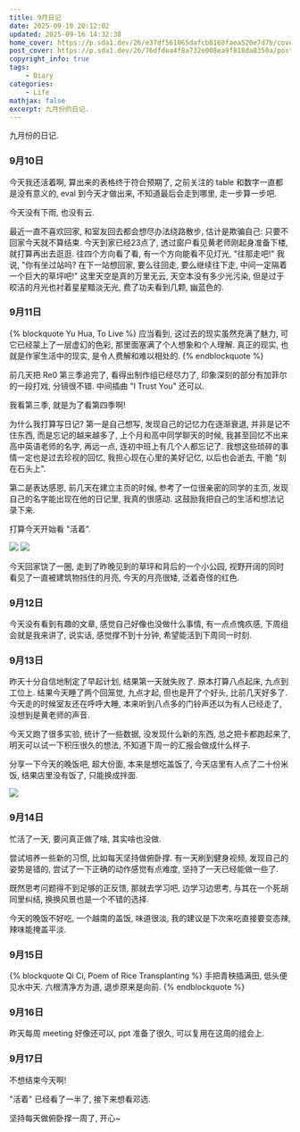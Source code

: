 ```yaml
---
title: 9月日记
date: 2025-09-10 20:12:02
updated: 2025-09-16 14:32:38
home_cover: https://p.sda1.dev/26/e37df561065dafcb0168faea520e7d7b/cover.PNG
post_cover: https://p.sda1.dev/26/76dfdea4f8a732e008ea9f818da8350a/post.JPG
copyright_info: true
tags:
    - Diary
categories:
    - Life
mathjax: false
excerpt: 九月份的日记.
---
```


九月份的日记.

### 9月10日

今天我还活着啊, 算出来的表格终于符合预期了, 之前关注的 table 和数字一直都是没有意义的, eval 到今天才做出来, 不知道最后会走到哪里, 走一步算一步吧.

今天没有下雨, 也没有云.

最近一直不喜欢回家, 和室友回去都会想尽办法绕路散步, 估计是欺骗自己: 只要不回家今天就不算结束. 今天到家已经23点了, 透过窗户看见黄老师刚起身准备下楼, 就打算再出去逛逛. 往四个方向看了看, 有一个方向能看不见灯光, "往那走吧!" 我说, "你有坐过站吗? 在下一站想回家, 要么往回走, 要么继续往下走, 中间一定隔着一个巨大的草坪吧!" 这里天空是真的万里无云, 天空本没有多少光污染, 但是过于皎洁的月光也衬着星星黯淡无光, 费了功夫看到几颗, 幽蓝色的.

### 9月11日

{% blockquote Yu Hua, To Live %}
应当看到, 这过去的现实虽然充满了魅力, 可它已经蒙上了一层虚幻的色彩, 那里面塞满了个人想象和个人理解.
真正的现实, 也就是作家生活中的现实, 是令人费解和难以相处的.
{% endblockquote %}

前几天把 Re0 第三季追完了, 看得出制作组已经尽力了, 印象深刻的部分有加菲尔的一段打戏, 分镜很不错. 中间插曲 "I Trust You" 还可以.

我看第三季, 就是为了看第四季啊!

为什么我打算写日记? 第一是自己想写, 发现自己的记忆力在逐渐衰退, 并非是记不住东西, 而是忘记的越来越多了, 上个月和高中同学聊天的时候, 我甚至回忆不出来高中英语老师的名字, 再远一点, 连初中班上有几个人都忘记了. 我想这些琐碎的事情一定也是过去珍视的回忆, 我担心现在心里的美好记忆, 以后也会逝去, 干脆 "刻在石头上".

第二是表达感恩, 前几天在建立主页的时候, 参考了一位很亲密的同学的主页, 发现自己的名字能出现在他的日记里, 我真的很感动. 这鼓励我把自己的生活和想法记录下来.

打算今天开始看 "活着".

<img src="https://i.imgs.ovh/2025/09/13/7ZqSrq.jpeg" >

<img src="https://i.imgs.ovh/2025/09/13/7ZqLsC.jpeg" >

今天回家饶了一圈, 走到了昨晚见到的草坪和背后的一个小公园, 视野开阔的同时看见了一直被建筑物挡住的月亮, 今天的月亮很矮, 泛着奇怪的红色.

### 9月12日

今天没有看到有趣的文章, 感觉自己好像也没做什么事情, 有一点点愧疚感, 下周组会就是我来讲了, 说实话, 感觉撑不到十分钟, 希望能活到下周同一时刻.

### 9月13日

昨天十分自信地制定了早起计划, 结果第一天就失败了. 原本打算八点起床, 九点到工位上. 结果今天睡了两个回笼觉, 九点才起, 但也是开了个好头, 比前几天好多了. 今天走的时候室友还在呼呼大睡, 本来听到八点多的门铃声还以为有人已经走了, 没想到是黄老师的声音.

今天又跑了很多实验, 统计了一些数据, 没发现什么新的东西, 总之把卡都跑起来了, 明天可以试一下积压很久的想法, 不知道下周一的汇报会做成什么样子.

分享一下今天的晚饭吧, 超大份面, 本来是想吃盖饭了, 今天店里有人点了二十份米饭, 结果店里没有饭了, 只能换成拌面.

<img src="https://p.sda1.dev/27/efb0861fd3450e73d1781c253dca73a9/supersize.jpg" />

### 9月14日

忙活了一天, 要问真正做了啥, 其实啥也没做.

尝试培养一些新的习惯, 比如每天坚持做俯卧撑. 有一天刷到健身视频, 发现自己的姿势是错的, 尝试了一下正确的动作感觉有点难度, 坚持了一天已经能做一些了.

既然思考问题得不到足够的正反馈, 那就去学习吧, 边学习边思考, 与其在一个死胡同里纠结, 换换风景也是一个不错的选择.

今天的晚饭不好吃, 一个越南的盖饭, 味道很淡, 我的建议是下次来吃直接要变态辣, 辣味能掩盖平淡.

### 9月15日

{% blockquote Qi Ci, Poem of Rice Transplanting %}
手把青秧插满田,
低头便见水中天.
六根清净方为道,
退步原来是向前.
{% endblockquote %}

### 9月16日

昨天每周 meeting 好像还可以, ppt 准备了很久, 可以复用在这周的组会上.

### 9月17日

不想结束今天啊!

"活着" 已经看了一半了, 接下来想看邓选.

坚持每天做俯卧撑一周了, 开心~
